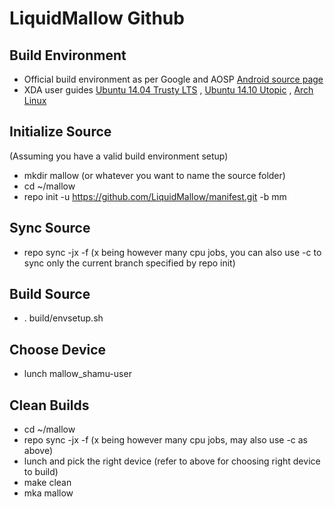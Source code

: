 LiquidMallow Github
===================

Build Environment
--------------------
- Official build environment as per Google and AOSP [Android source page](http://source.android.com/source/index.html)
- XDA user guides [Ubuntu 14.04 Trusty LTS](http://forum.xda-developers.com/showthread.php?t=2639611) , 
[Ubuntu 14.10 Utopic](http://forum.xda-developers.com/chef-central/android/howto-setup-ubuntu-14-10-utopic-unicorn-t2862442) , 
[Arch Linux](https://wiki.archlinux.org/index.php/android#Building_Android)

Initialize Source
--------------------
(Assuming you have a valid build environment setup)
- mkdir mallow (or whatever you want to name the source folder)
- cd ~/mallow
- repo init -u https://github.com/LiquidMallow/manifest.git -b mm

Sync Source
--------------------
- repo sync -jx -f (x being however many cpu jobs, you can also use -c to sync only the current branch specified by repo init)

Build Source
--------------------
- . build/envsetup.sh

Choose Device
--------------------
- lunch mallow_shamu-user

Clean Builds
--------------------
- cd ~/mallow
- repo sync -jx -f (x being however many cpu jobs, may also use -c as above)
- lunch and pick the right device (refer to above for choosing right device to build)
- make clean
- mka mallow
﻿